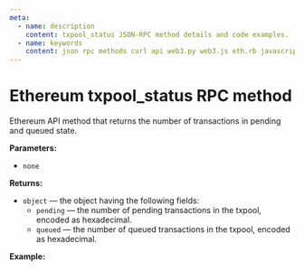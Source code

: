 ```yaml
---
meta:
  - name: description
    content: txpool_status JSON-RPC method details and code examples.
  - name: keywords
    content: json rpc methods curl api web3.py web3.js eth.rb javascript python ruby ethereum debug trace
---
```


# Ethereum txpool_status RPC method

Ethereum API method that returns the number of transactions in pending and queued state.

**Parameters:**

* `none`

**Returns:**

* `object` — the object having the following fields:
  * `pending` — the number of pending transactions in the txpool, encoded as hexadecimal.
  * `queued` — the number of queued transactions in the txpool, encoded as hexadecimal.

**Example:**

<CodeSwitcher :languages="{py:'web3.py', cr:'cURL'}">

<template v-slot:py>

``` py
from web3 import Web3
node_url = "CHAINSTACK_NODE_URL"
web3 = Web3(Web3.HTTPProvider(node_url))

pool = web3.geth.txpool.status()
print(pool)
```

</template>
<template v-slot:cr>

``` sh
curl -X POST "CHAINSTACK_NODE_URL" \
  -H 'Content-Type: application/json' \
  --data '{"method":"txpool_status","params":[],"id":1,"jsonrpc":"2.0"}'
```

</template>
</CodeSwitcher>
